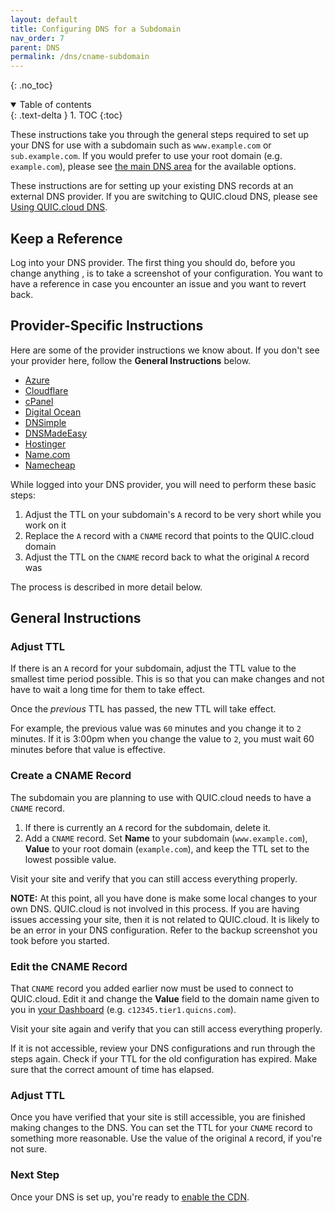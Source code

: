 ```yaml
---
layout: default
title: Configuring DNS for a Subdomain
nav_order: 7
parent: DNS
permalink: /dns/cname-subdomain
---
```


{: .no_toc} 

<details open markdown="block">
  <summary>
    Table of contents
  </summary>
  {: .text-delta }
1. TOC
{:toc}

</details>

These instructions take you through the general steps required to set up your DNS for use with a subdomain such as `www.example.com` or `sub.example.com`. If you would prefer to use your root domain (e.g. `example.com`), please see [the main DNS area](https://quic.cloud/docs/cdn/dns/) for the available options.

These instructions are for setting up your existing DNS records at an external DNS provider. If you are switching to QUIC.cloud DNS, please see [Using QUIC.cloud DNS](https://quic.cloud/docs/cdn/dns/setting-up-your-dns-with-quic-cloud/).

Keep a Reference
----------------

Log into your DNS provider. The first thing you should do, before you change anything , is to take a screenshot of your configuration. You want to have a reference in case you encounter an issue and you want to revert back.

Provider-Specific Instructions
------------------------------

Here are some of the provider instructions we know about. If you don't see your provider here, follow the **General Instructions** below.

*   [Azure](https://docs.microsoft.com/en-us/azure/dns/dns-operations-recordsets-portal)
*   [Cloudflare](https://support.cloudflare.com/hc/en-us/articles/360019093151-Managing-DNS-records-in-Cloudflare)
*   [cPanel](https://docs.cpanel.net/cpanel/domains/zone-editor/#manage-zone)
*   [Digital Ocean](https://docs.digitalocean.com/products/networking/dns/how-to/manage-records/)
*   [DNSimple](https://support.dnsimple.com/articles/manage-cname-record/)
*   [DNSMadeEasy](https://support.dnsmadeeasy.com/support/solutions/articles/47001001393-cname-record)
*   [Hostinger](https://support.hostinger.com/en/articles/4738777-how-to-add-and-remove-cname-records-on-hpanel)
*   [Name.com](https://www.name.com/support/articles/115004895548-Adding-a-CNAME-Record)
*   [Namecheap](https://www.namecheap.com/support/knowledgebase/article.aspx/9646/2237/how-to-create-a-cname-record-for-your-domain/)

While logged into your DNS provider, you will need to perform these basic steps:

1.  Adjust the TTL on your subdomain's `A` record to be very short while you work on it
2.  Replace the `A` record with a `CNAME` record that points to the QUIC.cloud domain
3.  Adjust the TTL on the `CNAME` record back to what the original `A` record was

The process is described in more detail below.

General Instructions
--------------------

### Adjust TTL

If there is an `A` record for your subdomain, adjust the TTL value to the smallest time period possible. This is so that you can make changes and not have to wait a long time for them to take effect.

Once the _previous_ TTL has passed, the new TTL will take effect.

For example, the previous value was `60` minutes and you change it to `2` minutes. If it is 3:00pm when you change the value to `2`, you must wait 60 minutes before that value is effective.

### Create a CNAME Record

The subdomain you are planning to use with QUIC.cloud needs to have a `CNAME` record.

1.  If there is currently an `A` record for the subdomain, delete it.
2.  Add a `CNAME` record. Set **Name** to your subdomain (`www.example.com`), **Value** to your root domain (`example.com`), and keep the TTL set to the lowest possible value.

Visit your site and verify that you can still access everything properly.

**NOTE:** At this point, all you have done is make some local changes to your own DNS. QUIC.cloud is not involved in this process. If you are having issues accessing your site, then it is not related to QUIC.cloud. It is likely to be an error in your DNS configuration. Refer to the backup screenshot you took before you started.

### Edit the CNAME Record

That `CNAME` record you added earlier now must be used to connect to QUIC.cloud. Edit it and change the **Value** field to the domain name given to you in [your Dashboard](https://my.quic.cloud) (e.g. `c12345.tier1.quicns.com`).

Visit your site again and verify that you can still access everything properly.

If it is not accessible, review your DNS configurations and run through the steps again. Check if your TTL for the old configuration has expired. Make sure that the correct amount of time has elapsed.

### Adjust TTL

Once you have verified that your site is still accessible, you are finished making changes to the DNS. You can set the TTL for your `CNAME` record to something more reasonable. Use the value of the original `A` record, if you're not sure.

### Next Step

Once your DNS is set up, you're ready to [enable the CDN](https://quic.cloud/docs/cdn/enable-the-cdn/).